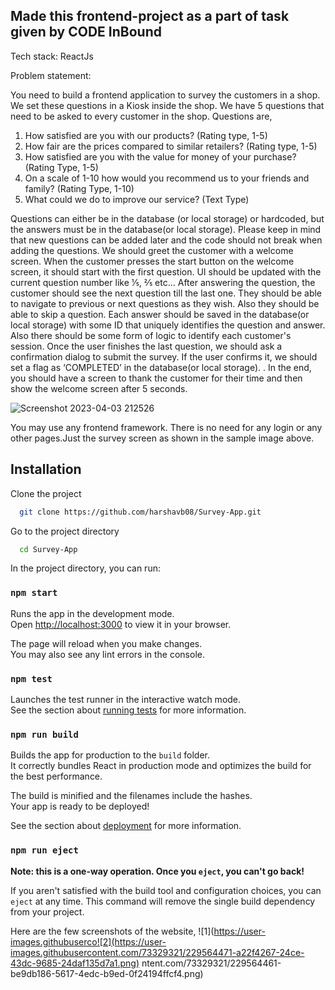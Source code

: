 ## Made this frontend-project as a part of task given by CODE InBound

Tech stack: ReactJs

Problem statement:

You need to build a frontend application to survey the customers in a shop. We set these
questions in a Kiosk inside the shop. We have 5 questions that need to be asked to every
customer in the shop. Questions are,
1. How satisfied are you with our products? (Rating type, 1-5)
2. How fair are the prices compared to similar retailers? (Rating type, 1-5)
3. How satisfied are you with the value for money of your purchase? (Rating Type, 1-5)
4. On a scale of 1-10 how would you recommend us to your friends and family? (Rating Type, 1-10)
5. What could we do to improve our service? (Text Type)

Questions can either be in the database (or local storage) or hardcoded, but the answers must
be in the database(or local storage). Please keep in mind that new questions can be added later
and the code should not break when adding the questions. We should greet the customer with a
welcome screen. When the customer presses the start button on the welcome screen, it should
start with the first question. UI should be updated with the current question number like 1⁄5, 2⁄5
etc... After answering the question, the customer should see the next question till the last one.
They should be able to navigate to previous or next questions as they wish. Also they should be
able to skip a question. Each answer should be saved in the database(or local storage) with
some ID that uniquely identifies the question and answer. Also there should be some form of
logic to identify each customer's session.
Once the user finishes the last question, we should ask a confirmation dialog to submit the
survey. If the user confirms it, we should set a flag as ‘COMPLETED’ in the database(or local
storage). . In the end, you should have a screen to thank the customer for their time and then
show the welcome screen after 5 seconds. 

![Screenshot 2023-04-03 212526](https://user-images.githubusercontent.com/73329321/229563313-89d56c08-f0b6-491f-968d-6301f6aa9f07.png)

You may use any frontend framework. There is no need for any login or any other
pages.Just the survey screen as shown in the sample image above.

## Installation

Clone the project

```bash
  git clone https://github.com/harshavb08/Survey-App.git
```

Go to the project directory

```bash
  cd Survey-App
```
In the project directory, you can run:

### `npm start`

Runs the app in the development mode.\
Open [http://localhost:3000](http://localhost:3000) to view it in your browser.

The page will reload when you make changes.\
You may also see any lint errors in the console.

### `npm test`

Launches the test runner in the interactive watch mode.\
See the section about [running tests](https://facebook.github.io/create-react-app/docs/running-tests) for more information.

### `npm run build`

Builds the app for production to the `build` folder.\
It correctly bundles React in production mode and optimizes the build for the best performance.

The build is minified and the filenames include the hashes.\
Your app is ready to be deployed!

See the section about [deployment](https://facebook.github.io/create-react-app/docs/deployment) for more information.

### `npm run eject`

**Note: this is a one-way operation. Once you `eject`, you can't go back!**

If you aren't satisfied with the build tool and configuration choices, you can `eject` at any time. This command will remove the single build dependency from your project.


Here are the few screenshots of the website,
![1](https://user-images.githubuserco![2](https://user-images.githubusercontent.com/73329321/229564471-a22f4267-24ce-43dc-9685-24daf135d7a1.png)
ntent.com/73329321/229564461-be9db186-5617-4edc-b9ed-0f24194ffcf4.png)

